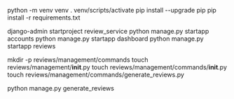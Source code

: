 python -m venv venv
. venv/scripts/activate
pip install --upgrade pip
pip install -r requirements.txt

django-admin startproject review_service
python manage.py startapp accounts
python manage.py startapp dashboard
python manage.py startapp reviews

mkdir -p reviews/management/commands
touch reviews/management/__init__.py
touch reviews/management/commands/__init__.py
touch reviews/management/commands/generate_reviews.py

python manage.py generate_reviews
